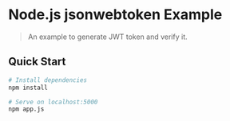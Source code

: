 # Node.js jsonwebtoken Example

> An example to generate JWT token and verify it.

## Quick Start

``` bash
# Install dependencies
npm install

# Serve on localhost:5000
npm app.js
```
